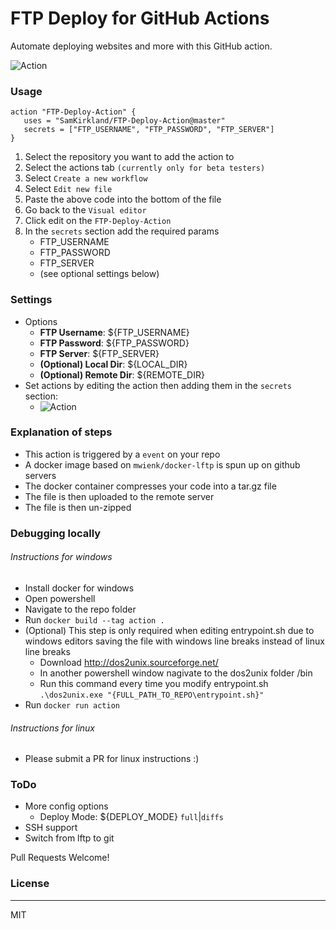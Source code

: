 # FTP Deploy for GitHub Actions

Automate deploying websites and more with this GitHub action.

![Action](images/action.png)

### Usage
```
action "FTP-Deploy-Action" {
   uses = "SamKirkland/FTP-Deploy-Action@master"
   secrets = ["FTP_USERNAME", "FTP_PASSWORD", "FTP_SERVER"]
}
```

1. Select the repository you want to add the action to
2. Select the actions tab `(currently only for beta testers)`
3. Select `Create a new workflow`
4. Select `Edit new file`
5. Paste the above code into the bottom of the file
6. Go back to the `Visual editor`
7. Click edit on the `FTP-Deploy-Action`
8. In the `secrets` section add the required params
   * FTP_USERNAME
   * FTP_PASSWORD
   * FTP_SERVER
   * (see optional settings below)

### Settings
- Options
   - __FTP Username__: ${FTP_USERNAME}
   - __FTP Password__: ${FTP_PASSWORD}
   - __FTP Server__: ${FTP_SERVER}
   - __(Optional) Local Dir__: ${LOCAL_DIR}
   - __(Optional) Remote Dir__: ${REMOTE_DIR}
- Set actions by editing the action then adding them in the `secrets` section:
  - ![Action](images/env.png)


### Explanation of steps
- This action is triggered by a `event` on your repo
- A docker image based on `mwienk/docker-lftp` is spun up on github servers
- The docker container compresses your code into a tar.gz file
- The file is then uploaded to the remote server
- The file is then un-zipped

### Debugging locally
###### Instructions for windows
- Install docker for windows
- Open powershell
- Navigate to the repo folder
- Run `docker build --tag action .`
- (Optional) This step is only required when editing entrypoint.sh due to windows editors saving the file with windows line breaks instead of linux line breaks
  - Download http://dos2unix.sourceforge.net/
  - In another powershell window nagivate to the dos2unix folder /bin
  - Run this command every time you modify entrypoint.sh `.\dos2unix.exe "{FULL_PATH_TO_REPO\entrypoint.sh}"`
- Run `docker run action`
  
###### Instructions for linux
- Please submit a PR for linux instructions :)


### ToDo
- More config options
   - Deploy Mode: ${DEPLOY_MODE} `full`|`diffs`
- SSH support
- Switch from lftp to git

Pull Requests Welcome!

### License
----

MIT
